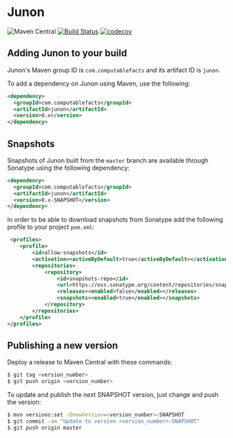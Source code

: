 # Junon

![Maven Central](https://img.shields.io/maven-central/v/com.computablefacts/junon)
[![Build Status](https://travis-ci.com/computablefacts/junon.svg?branch=master)](https://travis-ci.com/computablefacts/junon)
[![codecov](https://codecov.io/gh/computablefacts/junon/branch/master/graph/badge.svg)](https://codecov.io/gh/computablefacts/junon)

## Adding Junon to your build

Junon's Maven group ID is `com.computablefacts` and its artifact ID is `junon`.

To add a dependency on Junon using Maven, use the following:

```xml
<dependency>
  <groupId>com.computablefacts</groupId>
  <artifactId>junon</artifactId>
  <version>0.x</version>
</dependency>
```

## Snapshots 

Snapshots of Junon built from the `master` branch are available through Sonatype 
using the following dependency:

```xml
<dependency>
  <groupId>com.computablefacts</groupId>
  <artifactId>junon</artifactId>
  <version>0.x-SNAPSHOT</version>
</dependency>
```

In order to be able to download snapshots from Sonatype add the following profile 
to your project `pom.xml`:

```xml
 <profiles>
    <profile>
        <id>allow-snapshots</id>
        <activation><activeByDefault>true</activeByDefault></activation>
        <repositories>
            <repository>
                <id>snapshots-repo</id>
                <url>https://oss.sonatype.org/content/repositories/snapshots</url>
                <releases><enabled>false</enabled></releases>
                <snapshots><enabled>true</enabled></snapshots>
            </repository>
        </repositories>
    </profile>
</profiles>
```

## Publishing a new version

Deploy a release to Maven Central with these commands:

```bash
$ git tag <version_number>
$ git push origin <version_number>
```

To update and publish the next SNAPSHOT version, just change and push the version:

```bash
$ mvn versions:set -DnewVersion=<version_number>-SNAPSHOT
$ git commit -am "Update to version <version_number>-SNAPSHOT"
$ git push origin master
```
